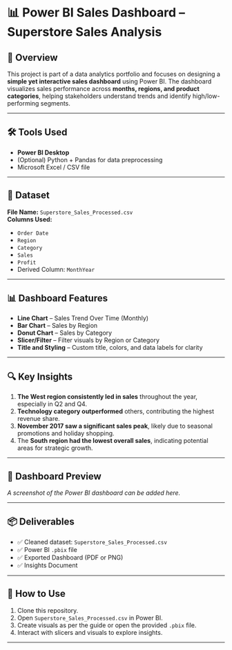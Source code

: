 # 📊 Power BI Sales Dashboard – Superstore Sales Analysis

## 🚀 Overview
This project is part of a data analytics portfolio and focuses on designing a **simple yet interactive sales dashboard** using Power BI. The dashboard visualizes sales performance across **months, regions, and product categories**, helping stakeholders understand trends and identify high/low-performing segments.

---

## 🛠 Tools Used
- **Power BI Desktop**
- (Optional) Python + Pandas for data preprocessing
- Microsoft Excel / CSV file

---

## 📁 Dataset
**File Name:** `Superstore_Sales_Processed.csv`  
**Columns Used:**
- `Order Date`
- `Region`
- `Category`
- `Sales`
- `Profit`
- Derived Column: `MonthYear`

---

## 📊 Dashboard Features
- **Line Chart** – Sales Trend Over Time (Monthly)
- **Bar Chart** – Sales by Region
- **Donut Chart** – Sales by Category
- **Slicer/Filter** – Filter visuals by Region or Category
- **Title and Styling** – Custom title, colors, and data labels for clarity

---

## 🔍 Key Insights
1. **The West region consistently led in sales** throughout the year, especially in Q2 and Q4.
2. **Technology category outperformed** others, contributing the highest revenue share.
3. **November 2017 saw a significant sales peak**, likely due to seasonal promotions and holiday shopping.
4. The **South region had the lowest overall sales**, indicating potential areas for strategic growth.

---

## 📸 Dashboard Preview
_A screenshot of the Power BI dashboard can be added here._

---

## 📦 Deliverables
- ✅ Cleaned dataset: `Superstore_Sales_Processed.csv`
- ✅ Power BI `.pbix` file
- ✅ Exported Dashboard (PDF or PNG)
- ✅ Insights Document

---

## 📌 How to Use
1. Clone this repository.
2. Open `Superstore_Sales_Processed.csv` in Power BI.
3. Create visuals as per the guide or open the provided `.pbix` file.
4. Interact with slicers and visuals to explore insights.

---

